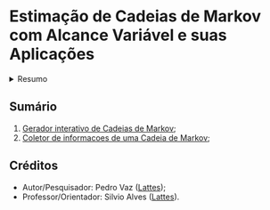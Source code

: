 # Estimação de Cadeias de Markov com Alcance Variável e suas Aplicações
<details>
  <summary>Resumo</summary>  
    <p>Uma sequencia é modelada por uma Cadeia de Markov quando o valor desta no presente pode ser determinado por parte dos valores do passado.</p>
    <p>Para um modelo convencional de Cadeia de Markov de ordem <em>l</em> e <em>m</em> estados, o número de parâmetros a serem estimados é da ordem de <em>(m-1)*m^t</em>. Se os valores <em>l</em> e <em>m</em> são pequenos, então este modelo é vantajoso, pois há poucos parâmetros a serem estimados e trabalha a questão de dependência do presente no passado. Suponha que <em>l = 2</em> e <em>m = 3</em>, então, teremos 18 parâmetros a serem estimados.</p>
    <p>Uma outra classe de Cadeia de Markov é a de alcance variável, denominada PCT. Assim, não precisamos considerar todos os passados de tamanho <em>k</em> para estimar o próximo símbolo da cadeia. Precisamos apenas de uma subsequência finida do pasado, denominada "<b>Contexto</b>" para estimar o próximo símbolo.</p>
    <p>Aplicações de Cadeias de Markov são encontradas em vários ramos do conhecimento, desde Linguística à Engenharias. A grande vantadem destas aplicações é que o modelo de Markov consegue, considerando um cojunto de dados, estimar o presente considerando uma parte do passado. Isto é importante em muitos processos de produção, em análise de ritmos de textos, estudo de genomas, etc..</p>
    <p>Neste projeto, pretende-se estudar uma aplicação utilizando dados reais.</p>
    <p>Palavras-chave: Cadeia de Markov; Contexto; Estados.
</details>

## Sumário
1. [Gerador interativo de Cadeias de Markov](/1-geradorDeCadeia/geradorDeCadeia.c);
2. [Coletor de informacoes de uma Cadeia de Markov](/2-coletorDeInformacoes/coletorDeInformacoes.c);


## Créditos
- Autor/Pesquisador: Pedro Vaz ([Lattes](http://lattes.cnpq.br/4701671818864841));
- Professor/Orientador: Silvio Alves ([Lattes](http://lattes.cnpq.br/7731663662793325)).
